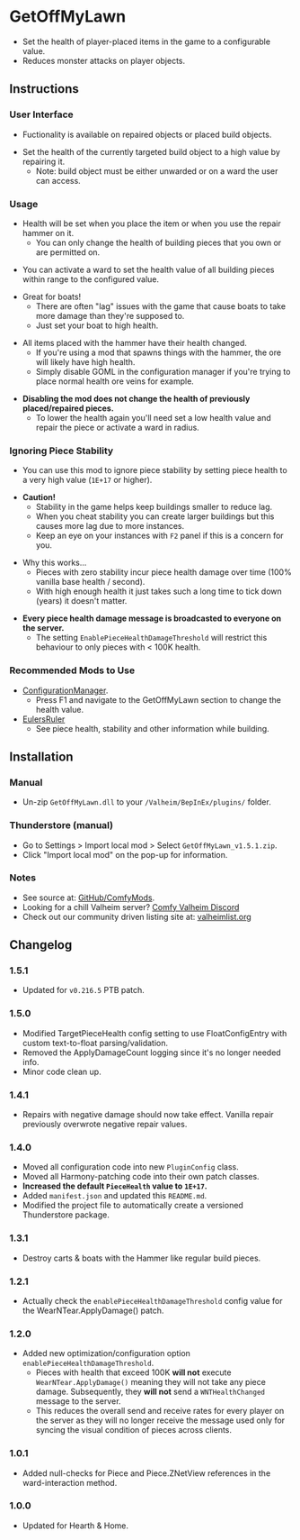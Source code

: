 # GetOffMyLawn

  * Set the health of player-placed items in the game to a configurable value.
  * Reduces monster attacks on player objects.

## Instructions

### User Interface

  * Fuctionality is available on repaired objects or placed build objects.

  - Set the health of the currently targeted build object to a high value by repairing it.
    - Note: build object must be either unwarded or on a ward the user can access.

### Usage

  * Health will be set when you place the item or when you use the repair hammer on it.
    * You can only change the health of building pieces that you own or are permitted on.

  - You can activate a ward to set the health value of all building pieces within range to the configured value.

  * Great for boats!
    * There are often "lag" issues with the game that cause boats to take more damage than they're supposed to.
    * Just set your boat to high health. 

  - All items placed with the hammer have their health changed.
    - If you're using a mod that spawns things with the hammer, the ore will likely have high health.
    - Simply disable GOML in the configuration manager if you're trying to place normal health ore veins for example.

  * **Disabling the mod does not change the health of previously placed/repaired pieces.**
    * To lower the health again you'll need set a low health value and repair the piece or activate a ward in radius.

### Ignoring Piece Stability

  * You can use this mod to ignore piece stability by setting piece health to a very high value (`1E+17` or higher).

  - **Caution!**
    - Stability in the game helps keep buildings smaller to reduce lag.
    - When you cheat stability you can create larger buildings but this causes more lag due to more instances.
    - Keep an eye on your instances with `F2` panel if this is a concern for you.

  * Why this works...
    * Pieces with zero stability incur piece health damage over time (100% vanilla base health / second).
    * With high enough health it just takes such a long time to tick down (years) it doesn't matter.

  - **Every piece health damage message is broadcasted to everyone on the server.**
    * The setting `EnablePieceHealthDamageThreshold` will restrict this behaviour to only pieces with < 100K health.

### Recommended Mods to Use

  * [ConfigurationManager](https://valheim.thunderstore.io/package/Azumatt/Official_BepInEx_ConfigurationManager/)﻿.
    * Press F1 and navigate to the GetOffMyLawn section to change the health value.
  * [EulersRuler](https://valheim.thunderstore.io/package/ComfyMods/EulersRuler/)﻿
    * See piece health, stability and other information while building.

## Installation

### Manual

  * Un-zip `GetOffMyLawn.dll` to your `/Valheim/BepInEx/plugins/` folder.

### Thunderstore (manual)

  * Go to Settings > Import local mod > Select `GetOffMyLawn_v1.5.1.zip`.
  * Click "Import local mod" on the pop-up for information.

### Notes

  * See source at: [GitHub/ComfyMods](https://github.com/redseiko/ComfyMods/tree/main/GetOffMyLawn).
  * Looking for a chill Valheim server? [Comfy Valheim Discord](https://discord.gg/ameHJz5PFk)
  * Check out our community driven listing site at: [valheimlist.org](https://valheimlist.org/)

## Changelog

### 1.5.1

  * Updated for `v0.216.5` PTB patch.

### 1.5.0

  * Modified TargetPieceHealth config setting to use FloatConfigEntry with custom text-to-float parsing/validation.
  * Removed the ApplyDamageCount logging since it's no longer needed info.
  * Minor code clean up.

### 1.4.1

  * Repairs with negative damage should now take effect. Vanilla repair previously overwrote negative repair values.

### 1.4.0

  * Moved all configuration code into new `PluginConfig` class.
  * Moved all Harmony-patching code into their own patch classes.
  * **Increased the default `PieceHealth` value to `1E+17`.**
  * Added `manifest.json` and updated this `README.md`.
  * Modified the project file to automatically create a versioned Thunderstore package.

### 1.3.1

  * Destroy carts & boats with the Hammer like regular build pieces.

### 1.2.1

  * Actually check the `enablePieceHealthDamageThreshold` config value for the WearNTear.ApplyDamage() patch.

### 1.2.0

  * Added new optimization/configuration option `enablePieceHealthDamageThreshold`.
    * Pieces with health that exceed 100K **will not** execute `WearNTear.ApplyDamage()` meaning they will not
      take any piece damage. Subsequently, they **will not** send a `WNTHealthChanged` message to the server.
    * This reduces the overall send and receive rates for every player on the server as they will no longer receive
      the message used only for syncing the visual condition of pieces across clients.

### 1.0.1

  * Added null-checks for Piece and Piece.ZNetView references in the ward-interaction method.

### 1.0.0

  * Updated for Hearth & Home.